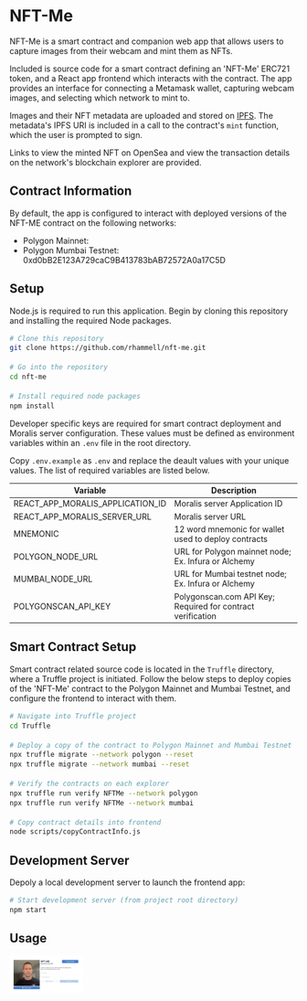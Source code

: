 # NFT-Me
NFT-Me is a smart contract and companion web app that allows users to capture images from their webcam and mint them as NFTs. 

Included is source code for a smart contract defining an 'NFT-Me' ERC721 token, and a React app frontend which interacts with the contract. The app provides an interface for connecting a Metamask wallet, capturing webcam images, and selecting which network to mint to.

Images and their NFT metadata are uploaded and stored on [IPFS](https://ipfs.io/). The metadata's IPFS URI is included in a call to the contract's `mint` function, which the user is prompted to sign. 

Links to view the minted NFT on OpenSea and view the transaction details on the network's blockchain explorer are provided.

## Contract Information
By default, the app is configured to interact with deployed versions of the NFT-ME contract on the following networks: 
- Polygon Mainnet: 
- Polygon Mumbai Testnet: 0xd0bB2E123A729caC9B413783bAB72572A0a17C5D

## Setup
Node.js is required to run this application. Begin by cloning this repository and installing the required Node packages. 

```bash
# Clone this repository
git clone https://github.com/rhammell/nft-me.git

# Go into the repository
cd nft-me

# Install required node packages
npm install
```

Developer specific keys are required for smart contract deployment and Moralis server configuration. These values must be defined as environment variables within an `.env` file in the root directory.

Copy `.env.example` as `.env` and replace the deault values with your unique values. The list of required variables are listed below.

| Variable                         | Description                                                            |
|----------------------------------|------------------------------------------------------------------------|
| REACT_APP_MORALIS_APPLICATION_ID | Moralis server Application ID                                          |
| REACT_APP_MORALIS_SERVER_URL     | Moralis server URL                                                     |
| MNEMONIC                         | 12 word mnemonic for wallet used to deploy contracts                   |
| POLYGON_NODE_URL                 | URL for Polygon mainnet node; Ex. Infura or Alchemy                    |
| MUMBAI_NODE_URL                  | URL for Mumbai testnet node; Ex. Infura or Alchemy                     |
| POLYGONSCAN_API_KEY              | Polygonscan.com API Key; Required for contract verification            |

## Smart Contract Setup

Smart contract related source code is located in the `Truffle` directory, where a Truffle project is initiated. Follow the below steps to deploy copies of the 'NFT-Me' contract to the Polygon Mainnet and Mumbai Testnet, and configure the frontend to interact with them.

```bash
# Navigate into Truffle project 
cd Truffle

# Deploy a copy of the contract to Polygon Mainnet and Mumbai Testnet
npx truffle migrate --network polygon --reset
npx truffle migrate --network mumbai --reset

# Verify the contracts on each explorer
npx truffle run verify NFTMe --network polygon
npx truffle run verify NFTMe --network mumbai

# Copy contract details into frontend 
node scripts/copyContractInfo.js
```

## Development Server

Depoly a local development server to launch the frontend app: 

```bash
# Start development server (from project root directory)
npm start
```

## Usage
<img src="img/interface.png" width="128"/>
